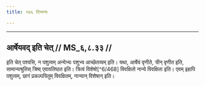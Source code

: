 ```yaml
---
title: १७६ टिप्पन्यः

---
```


[^6/466]: E2: 5,369; E6: 2,218

[^6/467]: E1,6,E2 (v.l.); E2: prayogavacane śrutiḥ

____________________________________________


## आर्षेयवद् इति चेत् // MS_६,८.३३ //

इति चेत् पश्यसि, न पशुत्वम् अन्येभ्यः पशुभ्य आच्छेतव्यम् इति। यथा, आर्षेयं वृणीते, त्रीन् वृणीत इति, सामान्यश्रुतिस् त्रिष्व् एवावतिष्ठत इति। त्रित्वं विशेषो[^6/468] विवक्षितो नान्ये विवक्षिता इति। एवम् इहापि पशुत्वम्, छागं प्रकल्पयितुम् विवक्षितम्, नान्यान् विशेषान् इति।

